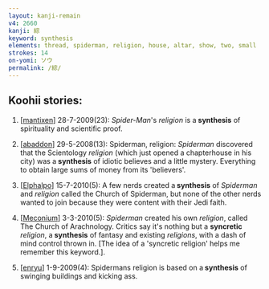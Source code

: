 ```yaml
---
layout: kanji-remain
v4: 2660
kanji: 綜
keyword: synthesis
elements: thread, spiderman, religion, house, altar, show, two, small
strokes: 14
on-yomi: ソウ
permalink: /綜/
---
```


## Koohii stories: 

1) [<a href="http://kanji.koohii.com/profile/mantixen">mantixen</a>] 28-7-2009(23): <em>Spider-Man</em>&#039;s <em>religion</em> is a<strong> synthesis</strong> of spirituality and scientific proof.

2) [<a href="http://kanji.koohii.com/profile/abaddon">abaddon</a>] 29-5-2008(13): Spiderman, religion: <em>Spiderman</em> discovered that the Scientology <em>religion</em> (which just opened a chapterhouse in his city) was a<strong> synthesis</strong> of idiotic believes and a little mystery. Everything to obtain large sums of money from its &#039;believers&#039;.

3) [<a href="http://kanji.koohii.com/profile/Elphalpo">Elphalpo</a>] 15-7-2010(5): A few nerds created a<strong> synthesis</strong> of <em>Spiderman</em> and <em>religion</em> called the Church of Spiderman, but none of the other nerds wanted to join because they were content with their Jedi faith.

4) [<a href="http://kanji.koohii.com/profile/Meconium">Meconium</a>] 3-3-2010(5): <em>Spiderman</em> created his own <em>religion</em>, called The Church of Arachnology. Critics say it&#039;s nothing but a <strong>syncretic</strong> <em>religion</em>, a<strong> synthesis</strong> of fantasy and existing <em>religions</em>, with a dash of mind control thrown in. [The idea of a &#039;syncretic religion&#039; helps me remember this keyword.].

5) [<a href="http://kanji.koohii.com/profile/enryu">enryu</a>] 1-9-2009(4): Spidermans religion is based on a<strong> synthesis</strong> of swinging buildings and kicking ass.

